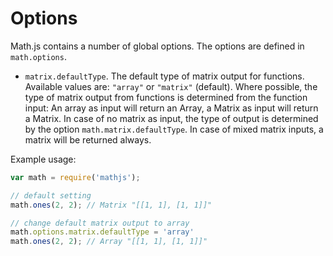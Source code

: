 # Options

Math.js contains a number of global options. The options are defined in
`math.options`.

- `matrix.defaultType`. The default type of matrix output for functions.
  Available values are: `"array"` or `"matrix"` (default).
  Where possible, the type of matrix output from functions is determined from
  the function input: An array as input will return an Array, a Matrix as input
  will return a Matrix. In case of no matrix as input, the type of output is
  determined by the option `math.matrix.defaultType`. In case of mixed matrix
  inputs, a matrix will be returned always.

Example usage:

```js
var math = require('mathjs');

// default setting
math.ones(2, 2); // Matrix "[[1, 1], [1, 1]]"

// change default matrix output to array
math.options.matrix.defaultType = 'array'
math.ones(2, 2); // Array "[[1, 1], [1, 1]]"
```
